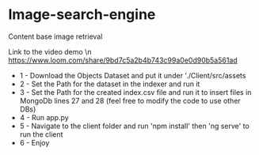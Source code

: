 # Image-search-engine
Content base image retrieval 

Link to the video demo \n
https://www.loom.com/share/9bd7c5a2b4b743c99a0e0d90b5a561ad


* 1 - Download the Objects Dataset and put it under './Client/src/assets
* 2 - Set the Path for the dataset in the indexer and run it
* 3 - Set the Path for the created index.csv file and run it to insert files in MongoDb lines 27 and 28 (feel free to modify the code to use other DBs)
* 4 - Run app.py
* 5 - Navigate to the client folder and run 'npm install' then 'ng serve' to run the client
* 6 - Enjoy

